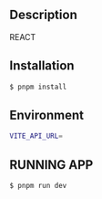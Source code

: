 ## Description
  REACT 


## Installation

```bash
$ pnpm install
```

## Environment

```bash
VITE_API_URL=
```

## RUNNING APP

```bash
$ pnpm run dev

```